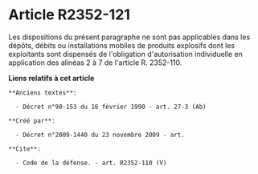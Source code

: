 # Article R2352-121

Les dispositions du présent paragraphe ne sont pas applicables dans les dépôts, débits ou installations mobiles de produits
explosifs dont les exploitants sont dispensés de l'obligation d'autorisation individuelle en application des alinéas 2 à 7 de
l'article R. 2352-110.

**Liens relatifs à cet article**

	**Anciens textes**:

	  - Décret n°90-153 du 16 février 1990 - art. 27-3 (Ab)

	**Créé par**:

	  - Décret n°2009-1440 du 23 novembre 2009 - art.

	**Cite**:

	  - Code de la défense. - art. R2352-110 (V)
